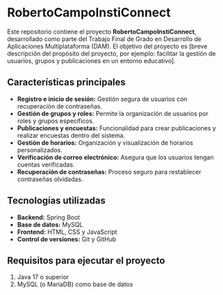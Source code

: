 # RobertoCampoInstiConnect

Este repositorio contiene el proyecto **RobertoCampoInstiConnect**, desarrollado como parte del Trabajo Final de Grado en Desarrollo de Aplicaciones Multiplataforma (DAM). El objetivo del proyecto es [breve descripción del propósito del proyecto, por ejemplo: facilitar la gestión de usuarios, grupos y publicaciones en un entorno educativo].

## Características principales
- **Registro e inicio de sesión:** Gestión segura de usuarios con recuperación de contraseñas.
- **Gestión de grupos y roles:** Permite la organización de usuarios por roles y grupos específicos.
- **Publicaciones y encuestas:** Funcionalidad para crear publicaciones y realizar encuestas dentro del sistema.
- **Gestión de horarios:** Organización y visualización de horarios personalizados.
- **Verificación de correo electrónico:** Asegura que los usuarios tengan cuentas verificadas.
- **Recuperación de contraseñas:** Proceso seguro para restablecer contraseñas olvidadas.

## Tecnologías utilizadas
- **Backend:** Spring Boot
- **Base de datos:** MySQL
- **Frontend:** HTML, CSS y JavaScript
- **Control de versiones:** Git y GitHub

## Requisitos para ejecutar el proyecto
1. Java 17 o superior
2. MySQL (o MariaDB) como base de datos


